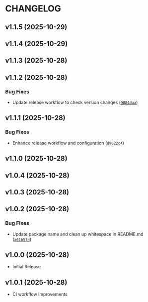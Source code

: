 # CHANGELOG

<!-- version list -->

## v1.1.5 (2025-10-29)


## v1.1.4 (2025-10-29)


## v1.1.3 (2025-10-28)


## v1.1.2 (2025-10-28)

### Bug Fixes

- Update release workflow to check version changes
  ([`9884daa`](https://github.com/john-psina/django-monaco-editor/commit/9884daa0ab7e3a810d172e8a204e4a6c8aa278a2))


## v1.1.1 (2025-10-28)

### Bug Fixes

- Enhance release workflow and configuration
  ([`d9022c4`](https://github.com/john-psina/django-monaco-editor/commit/d9022c470d6062f424ec7600d12f75cab62b6c5b))


## v1.1.0 (2025-10-28)


## v1.0.4 (2025-10-28)


## v1.0.3 (2025-10-28)


## v1.0.2 (2025-10-28)

### Bug Fixes

- Update package name and clean up whitespace in README.md
  ([`a61b57d`](https://github.com/john-psina/django-monaco-editor/commit/a61b57dfd787bacf044bbe2a2151f47463295bf4))


## v1.0.0 (2025-10-28)

- Initial Release

## v1.0.1 (2025-10-28)

- CI workflow improvements
